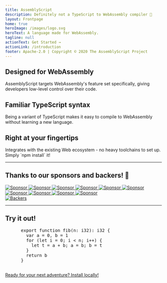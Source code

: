 ```yaml
---
title: AssemblyScript
description: Definitely not a TypeScript to WebAssembly compiler 🚀
layout: Frontpage
home: true
heroImage: /images/logo.svg
heroText: A language made for WebAssembly.
tagline: null
actionText: Get Started →
actionLink: /introduction
footer: Apache-2.0 | Copyright © 2020 The AssemblyScript Project
---
```


<div class="features">
  <div class="feature">
    <h2>Designed for WebAssembly</h2>
    <p>AssemblyScript targets WebAssembly's feature set specifically, giving developers low-level control over their code.</p>
  </div>
  <div class="feature">
    <h2>Familiar TypeScript syntax</h2>
    <p>Being a variant of TypeScript makes it easy to compile to WebAssembly without learning a new language.</p>
  </div>
  <div class="feature">
    <h2>Right at your fingertips</h2>
    <p>Integrates with the existing Web ecosystem - no heavy toolchains to set up. Simply `npm install` it!</p>
  </div>
</div>

---

<div class="sponsors">
  <h2>Thanks to our sponsors and backers! 💖</h2>
  <div class="sponsor">
    <a href="https://opencollective.com/assemblyscript/tiers/sponsor/0/website" target="_blank" rel="noopener">
      <img src="https://opencollective.com/assemblyscript/tiers/sponsor/0/avatar.svg" alt="Sponsor" />
    </a>
    <a href="https://opencollective.com/assemblyscript/tiers/sponsor/1/website" target="_blank" rel="noopener">
      <img src="https://opencollective.com/assemblyscript/tiers/sponsor/1/avatar.svg" alt="Sponsor">
    </a>
    <a href="https://opencollective.com/assemblyscript/tiers/sponsor/2/website" target="_blank" rel="noopener">
      <img src="https://opencollective.com/assemblyscript/tiers/sponsor/2/avatar.svg" alt="Sponsor">
    </a>
    <a href="https://opencollective.com/assemblyscript/tiers/sponsor/3/website" target="_blank" rel="noopener">
      <img src="https://opencollective.com/assemblyscript/tiers/sponsor/3/avatar.svg" alt="Sponsor">
    </a>
    <a href="https://opencollective.com/assemblyscript/tiers/sponsor/4/website" target="_blank" rel="noopener">
      <img src="https://opencollective.com/assemblyscript/tiers/sponsor/4/avatar.svg" alt="Sponsor">
    </a>
    <a href="https://opencollective.com/assemblyscript/tiers/sponsor/5/website" target="_blank" rel="noopener">
      <img src="https://opencollective.com/assemblyscript/tiers/sponsor/5/avatar.svg" alt="Sponsor">
    </a>
    <a href="https://opencollective.com/assemblyscript/tiers/sponsor/6/website" target="_blank" rel="noopener">
      <img src="https://opencollective.com/assemblyscript/tiers/sponsor/6/avatar.svg" alt="Sponsor">
    </a>
    <a href="https://opencollective.com/assemblyscript/tiers/sponsor/7/website" target="_blank" rel="noopener">
      <img src="https://opencollective.com/assemblyscript/tiers/sponsor/7/avatar.svg" alt="Sponsor">
    </a>
    <a href="https://opencollective.com/assemblyscript/tiers/sponsor/8/website" target="_blank" rel="noopener">
      <img src="https://opencollective.com/assemblyscript/tiers/sponsor/8/avatar.svg" alt="Sponsor">
    </a>
    <a href="https://opencollective.com/assemblyscript/tiers/sponsor/9/website" target="_blank" rel="noopener">
      <img src="https://opencollective.com/assemblyscript/tiers/sponsor/9/avatar.svg" alt="Sponsor">
    </a>
  </div>
  <div class="backer">
    <a href="https://opencollective.com/assemblyscript#backers" target="_blank" rel="noopener" loading="lazy">
      <img src="https://opencollective.com/assemblyscript/backer.svg?avatarHeight=44" alt="Backers">
    </a>
  </div>
</div>

---

<div class="playground">
  <h2>Try it out!</h2>
  <Editor runtime="half">
    <pre lang="ts">
      export function fib(n: i32): i32 {
        var a = 0, b = 1
        for (let i = 0; i < n; i++) {
          let t = a + b; a = b; b = t
        }
        return b
      }
    </pre>
  </Editor>

  <div class="hero">
    <p class="action">
      <a href="./quick-start.html" class="nav-link action-button">Ready for your next adventure? Install locally!</a>
    </p>
  </div>
</div>
